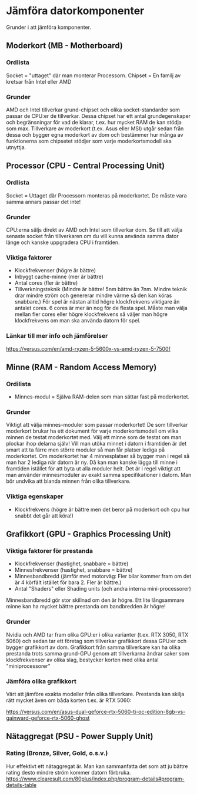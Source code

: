 # Jämföra datorkomponenter
Grunder i att jämföra komponenter.

## Moderkort (MB - Motherboard)
### Ordlista
Socket = "uttaget" där man monterar Processorn.
Chipset = En familj av kretsar från Intel eller AMD
### Grunder
AMD och Intel tillverkar grund-chipset och olika socket-standarder som passar de CPU:er de tillverkar. Dessa chipset har ett antal grundegenskaper och begränsningar för vad de klarar, t.ex. hur mycket RAM de kan stödja som max. Tillverkare av moderkort (t.ex. Asus eller MSI) utgår sedan från dessa och bygger egna moderkort av dom och bestämmer hur många av funktionerna som chipsetet stödjer som varje moderkortsmodell ska utnyttja.


## Processor (CPU - Central Processing Unit)
### Ordlista
Socket = Uttaget där Processorn monteras på moderkortet. De måste vara samma annars passar det inte!
### Grunder
CPU:erna säljs direkt av AMD och Intel som tillverkar dom. Se till att välja senaste socket från tillverkaren om du vill kunna använda samma dator länge och kanske uppgradera CPU i framtiden.
### Viktiga faktorer
- Klockfrekvenser (högre är bättre)
- Inbyggt cache-minne (mer är bättre)
- Antal cores (fler är bättre)
- Tillverkningsteknik (Mindre är bättre! 5nm bättre än 7nm. Mindre teknik drar mindre ström och genererar mindre värme så den kan köras snabbare.)
För spel är nästan alltid högre klockfrekvens viktigare än antalet cores. 6 cores är mer än nog för de flesta spel.
Måste man välja mellan fler cores eller högre klockfrekvens så väljer man högre klockfrekvens om man ska använda datorn för spel.
### Länkar till mer info och jämförelser
https://versus.com/en/amd-ryzen-5-5600x-vs-amd-ryzen-5-7500f

## Minne (RAM - Random Access Memory)
### Ordilista
- Minnes-modul = Själva RAM-delen som man sättar fast på moderkortet.
### Grunder
Viktigt att välja minnes-moduler som passar moderkortet! De som tillverkar moderkort brukar ha ett dokument för varje moderkortsmodell om vilka minnen de testat moderkortet med. Välj ett minne som de testat om man plockar ihop delarna själv!
Vill man utöka minnet i datorn i framtiden är det smart att ta färre men större moduler så man får platser lediga på moderkortet. Om moderkortet har 4 minnesplatser så bygger man i regel så man har 2 lediga när datorn är ny. Då kan man kanske lägga till minne i framtiden istället för att byta ut alla moduler helt.
Det är i regel viktigt att man använder minnesmoduler av exakt samma specifikationer i datorn. Man bör undvika att blanda minnen från olika tillverkare.
### Viktiga egenskaper
- Klockfrekvens (högre är bättre men det beror på moderkort och cpu hur snabbt det går att köra!)


## Grafikkort (GPU - Graphics Processing Unit)
### Viktiga faktorer för prestanda
- Klockfrekvenser (hastighet, snabbare = bättre)
- Minnesfrekvenser (hastighet, snabbare = bättre)
- Minnesbandbredd (jämför med motorväg: Fler bilar kommer fram om det är 4 körfält istället för bara 2. Fler är bättre.)
- Antal "Shaders" eller Shading units (och andra interna mini-processorer)

Minnesbandbredd gör stor skillnad om den är högre. Ett lite långsammare minne kan ha mycket bättre prestanda om bandbredden är högre!

### Grunder
Nvidia och AMD tar fram olika GPU:er i olika varianter (t.ex. RTX 3050, RTX 5060) och sedan tar ett företag som tillverkar grafikkort dessa GPU:er och bygger grafikkort av dom. Grafikkort från samma tillverkare kan ha olika prestanda trots samma grund-GPU genom att tillverkarna ändrar saker som klockfrekvenser av olika slag, bestycker korten med olika antal "miniprocessorer"


### Jämföra olika grafikkort
Värt att jämföre exakta modeller från olika tillverkare. Prestanda kan skilja rätt mycket även om båda korten t.ex. är RTX 5060:

https://versus.com/en/asus-dual-geforce-rtx-5060-ti-oc-edition-8gb-vs-gainward-geforce-rtx-5060-ghost



## Nätaggregat (PSU - Power Supply Unit)
### Rating (Bronze, Silver, Gold, o.s.v.)
Hur effektivt ett nätaggregat är. Man kan sammanfatta det som att ju bättre rating desto mindre ström kommer datorn förbruka.
https://www.clearesult.com/80plus/index.php/program-details#program-details-table
